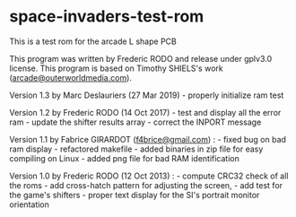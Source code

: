 # space-invaders-test-rom
This is a test rom for the arcade L shape PCB

This program was written by Frederic RODO and release under gplv3.0 license.
This program is based on Timothy SHIELS's work (arcade@outerworldmedia.com).

Version 1.3 by Marc Deslauriers (27 Mar 2019)
    - properly initialize ram test

Version 1.2 by Frederic RODO (14 Oct 2017)
    - test and display all the error ram
    - update the shifter results array
    - correct the INPORT message

Version 1.1 by Fabrice GIRARDOT (f4brice@gmail.com) :
    - fixed bug on bad ram display
    - refactored makefile
    - added binaries in zip file for easy compiling on Linux
    - added png file for bad RAM identification

Version 1.0 by Frederic RODO (12 Oct 2013) :
    - compute CRC32 check of all the roms
    - add cross-hatch pattern for adjusting the screen,
    - add test for the game's shifters
    - proper text display for the SI's portrait monitor orientation
